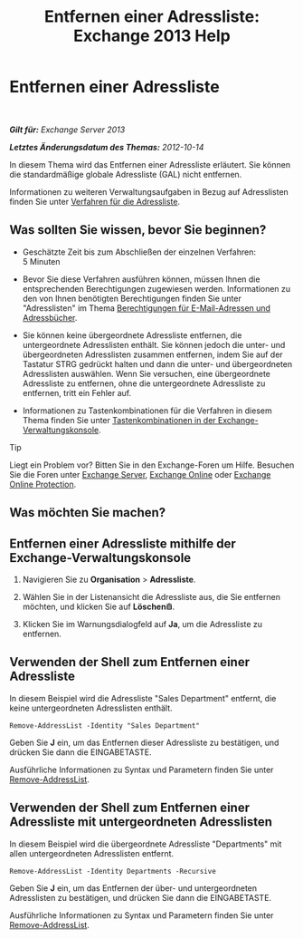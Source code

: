 ﻿---
title: 'Entfernen einer Adressliste: Exchange 2013 Help'
TOCTitle: Entfernen einer Adressliste
ms:assetid: 39a313f3-41d4-4c8f-af67-df2316f3687f
ms:mtpsurl: https://technet.microsoft.com/de-de/library/Aa997294(v=EXCHG.150)
ms:contentKeyID: 50475330
ms.date: 04/24/2018
mtps_version: v=EXCHG.150
ms.translationtype: HT
---

# Entfernen einer Adressliste

 

_**Gilt für:** Exchange Server 2013_

_**Letztes Änderungsdatum des Themas:** 2012-10-14_

In diesem Thema wird das Entfernen einer Adressliste erläutert. Sie können die standardmäßige globale Adressliste (GAL) nicht entfernen.

Informationen zu weiteren Verwaltungsaufgaben in Bezug auf Adresslisten finden Sie unter [Verfahren für die Adressliste](address-list-procedures-exchange-2013-help.md).

## Was sollten Sie wissen, bevor Sie beginnen?

  - Geschätzte Zeit bis zum Abschließen der einzelnen Verfahren: 5 Minuten

  - Bevor Sie diese Verfahren ausführen können, müssen Ihnen die entsprechenden Berechtigungen zugewiesen werden. Informationen zu den von Ihnen benötigten Berechtigungen finden Sie unter "Adresslisten" im Thema [Berechtigungen für E-Mail-Adressen und Adressbücher](email-address-and-address-book-permissions-exchange-2013-help.md).

  - Sie können keine übergeordnete Adressliste entfernen, die untergeordnete Adresslisten enthält. Sie können jedoch die unter- und übergeordneten Adresslisten zusammen entfernen, indem Sie auf der Tastatur STRG gedrückt halten und dann die unter- und übergeordneten Adresslisten auswählen. Wenn Sie versuchen, eine übergeordnete Adressliste zu entfernen, ohne die untergeordnete Adressliste zu entfernen, tritt ein Fehler auf.

  - Informationen zu Tastenkombinationen für die Verfahren in diesem Thema finden Sie unter [Tastenkombinationen in der Exchange-Verwaltungskonsole](keyboard-shortcuts-in-the-exchange-admin-center-exchange-online-protection-help.md).


> [!TIP]
> Liegt ein Problem vor? Bitten Sie in den Exchange-Foren um Hilfe. Besuchen Sie die Foren unter <A href="https://go.microsoft.com/fwlink/p/?linkid=60612">Exchange Server</A>, <A href="https://go.microsoft.com/fwlink/p/?linkid=267542">Exchange Online</A> oder <A href="https://go.microsoft.com/fwlink/p/?linkid=285351">Exchange Online Protection</A>.



## Was möchten Sie machen?

## Entfernen einer Adressliste mithilfe der Exchange-Verwaltungskonsole

1.  Navigieren Sie zu **Organisation** \> **Adressliste**.

2.  Wählen Sie in der Listenansicht die Adressliste aus, die Sie entfernen möchten, und klicken Sie auf **Löschen**![Löschen (Symbol)](images/JJ657511.14f639f6-61e8-4418-bbfb-0db14de9d2f5(EXCHG.150).gif "Löschen (Symbol)").

3.  Klicken Sie im Warnungsdialogfeld auf **Ja**, um die Adressliste zu entfernen.

## Verwenden der Shell zum Entfernen einer Adressliste

In diesem Beispiel wird die Adressliste "Sales Department" entfernt, die keine untergeordneten Adresslisten enthält.

    Remove-AddressList -Identity "Sales Department"

Geben Sie **J** ein, um das Entfernen dieser Adressliste zu bestätigen, und drücken Sie dann die EINGABETASTE.

Ausführliche Informationen zu Syntax und Parametern finden Sie unter [Remove-AddressList](https://technet.microsoft.com/de-de/library/bb124342\(v=exchg.150\)).

## Verwenden der Shell zum Entfernen einer Adressliste mit untergeordneten Adresslisten

In diesem Beispiel wird die übergeordnete Adressliste "Departments" mit allen untergeordneten Adresslisten entfernt.

    Remove-AddressList -Identity Departments -Recursive

Geben Sie **J** ein, um das Entfernen der über- und untergeordneten Adresslisten zu bestätigen, und drücken Sie dann die EINGABETASTE.

Ausführliche Informationen zu Syntax und Parametern finden Sie unter [Remove-AddressList](https://technet.microsoft.com/de-de/library/bb124342\(v=exchg.150\)).

